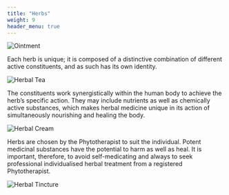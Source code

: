 ```yaml
---
title: "Herbs"
weight: 9
header_menu: true
---
```

![Ointment](/images/herbal_ointment.jpg)

Each herb is unique; it is composed of a distinctive combination of different active constituents, and as such has its own identity.

![Herbal Tea](/images/herbal_tea.jpg)

The constituents work synergistically within the human body to achieve the herb’s specific action. They may include nutrients as well as chemically active substances, which makes herbal medicine unique in its action of simultaneously nourishing and healing the body.

![Herbal Cream](/images/herbal_cream.jpg)

Herbs are chosen by the Phytotherapist to suit the individual.  Potent medicinal substances have the potential to harm as well as heal. It is important, therefore, to avoid self-medicating and always to seek professional individualised herbal treatment from a registered Phytotherapist.

![Herbal Tincture](/images/herbal_tincture.jpg)

